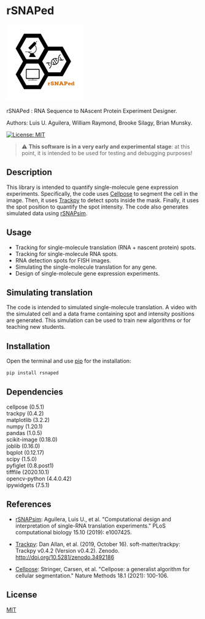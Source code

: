# rSNAPed

<img src="./docs/images/logo/rSNAPed_Logo.png" width="200" />

rSNAPed : RNA Sequence to NAscent Protein Experiment Designer.

Authors: Luis U. Aguilera, William Raymond, Brooke Silagy, Brian Munsky.

[![License: MIT](https://img.shields.io/badge/License-MIT-yellow.svg)](https://opensource.org/licenses/MIT)

> :warning: **This software is in a very early and experimental stage**: at this point, it is intended to be used for testing and debugging purposes!

## Description

This library is intended to quantify single-molecule gene expression experiments. Specifically, the code uses [Cellpose](https://github.com/MouseLand/cellpose) to segment the cell in the image. Then, it uses [Trackpy](http://soft-matter.github.io/trackpy/dev/index.html) to detect spots inside the mask. Finally, it uses the spot position to quantify the spot intensity. The code also generates simulated data using [rSNAPsim](https://github.com/MunskyGroup/rSNAPsim).

## Usage

* Tracking for single-molecule translation (RNA + nascent protein) spots.
* Tracking for single-molecule RNA spots.
* RNA detection spots for FISH images.
* Simulating the single-molecule translation for any gene.
* Design of single-molecule gene expression experiments.

## Simulating translation

The code is intended to simulated single-molecule translation. A  video with the simulated cell and a data frame containing spot and intensity positions are generated. This simulation can be used to train new algorithms or for teaching new students.

## Installation

Open the terminal and use [pip](https://pip.pypa.io/en/stable/) for the installation:
```bash
pip install rsnaped
```
## Dependencies
cellpose (0.5.1) <br />
trackpy (0.4.2) <br />
matplotlib (3.2.2) <br />
numpy (1.20.1) <br />
pandas (1.0.5) <br />
scikit-image (0.18.0) <br />
joblib (0.16.0) <br />
bqplot (0.12.17) <br />
scipy (1.5.0) <br />
pyfiglet (0.8.post1) <br />
tifffile (2020.10.1) <br />
opencv-python (4.4.0.42) <br />
ipywidgets (7.5.1) <br />


## References

- [rSNAPsim](https://github.com/MunskyGroup/rSNAPsim):
 Aguilera, Luis U., et al. "Computational design and interpretation of single-RNA translation experiments." PLoS computational biology 15.10 (2019): e1007425.

- [Trackpy](http://soft-matter.github.io/trackpy/dev/index.html):
 Dan Allan, et al. (2019, October 16). soft-matter/trackpy: Trackpy v0.4.2 (Version v0.4.2). Zenodo. http://doi.org/10.5281/zenodo.3492186

- [Cellpose](https://github.com/MouseLand/cellpose):
 Stringer, Carsen, et al. "Cellpose: a generalist algorithm for cellular segmentation." Nature Methods 18.1 (2021): 100-106.

## License
[MIT](https://choosealicense.com/licenses/mit/)
